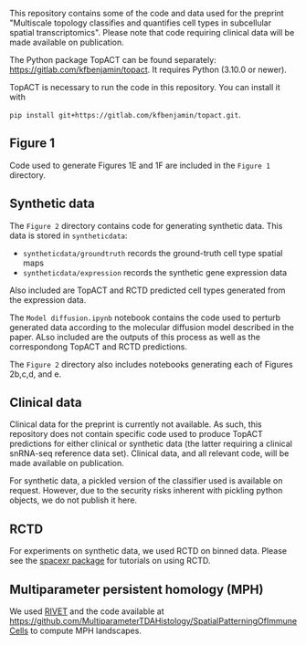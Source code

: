 This repository contains some of the code and data used for the preprint "Multiscale topology classifies and quantifies cell types in subcellular spatial transcriptomics". Please note that code requiring clinical data will be made available on publication.

The Python package TopACT can be found separately: https://gitlab.com/kfbenjamin/topact. It requires Python (3.10.0 or newer).

TopACT is necessary to run the code in this repository. You can install it with

```pip install git+https://gitlab.com/kfbenjamin/topact.git```.

## Figure 1

Code used to generate Figures 1E and 1F are included in the `Figure 1` directory.

## Synthetic data

The `Figure 2` directory contains code for generating synthetic data. This data is stored in `syntheticdata`:

- `syntheticdata/groundtruth` records the ground-truth cell type spatial maps
- `syntheticdata/expression` records the synthetic gene expression data

Also included are TopACT and RCTD predicted cell types generated from the expression data.

The `Model diffusion.ipynb` notebook contains the code used to perturb generated data according to the molecular diffusion model described in the paper. ALso included are the outputs of this process as well as the correspondong TopACT and RCTD predictions.

The `Figure 2` directory also includes notebooks generating each of Figures 2b,c,d, and e.

## Clinical data

Clinical data for the preprint is currently not available. As such, this repository does not contain specific code used to produce TopACT predictions for either clinical or synthetic data (the latter requiring a clinical snRNA-seq reference data set). Clinical data, and all relevant code, will be made available on publication.

For synthetic data, a pickled version of the classifier used is available on request. However, due to the security risks inherent with pickling python objects, we do not publish it here.

## RCTD

For experiments on synthetic data, we used RCTD on binned data. Please see the [spacexr package](https://github.com/dmcable/spacexr) for tutorials on using RCTD.

## Multiparameter persistent homology (MPH)

We used [RIVET](https://rivet.readthedocs.io/en/latest/) and the code available at https://github.com/MultiparameterTDAHistology/SpatialPatterningOfImmuneCells to compute MPH landscapes.
